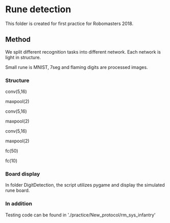 # Rune detection

This folder is created for first practice for Robomasters 2018.

## Method

We split different recognition tasks into different network. Each network is light in structure.

Small rune is MNIST, 7seg and flaming digits are processed images. 

### Structure

conv(5,16)

maxpool(2)

conv(5,16)

maxpool(2)

conv(5,16)

maxpool(2)

fc(50)

fc(10)

### Board display

In folder DigitDetection, the script utilizes pygame and display the simulated rune board.

### In addition

Testing code can be found in './practice/New_protocol/rm_sys_infantry'
